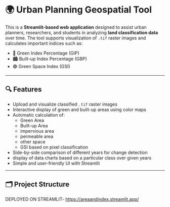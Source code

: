 # 🌍 Urban Planning Geospatial Tool

This is a **Streamlit-based web application** designed to assist urban planners, researchers, and students in analyzing **land classification data** over time. The tool supports visualization of `.tif` raster images and calculates important indices such as:

- 🌱 Green Index Percentage (GIP)
- 🏙️ Built-up Index Percentage (GBP)
- 🟢 Green Space Index (GSI)

---

## 🔍 Features

- Upload and visualize classified `.tif` raster images
- Interactive display of green and built-up areas using color maps
- Automatic calculation of:
  - Green Area 
  - Built-up Area 
  - impervious area
  - permeable area
  - other space
  - GSI based on pixel classification
- Side-by-side comparison of different years for change detection
- display of data charts based on a particular class over given years
- Simple and user-friendly UI with Streamlit

---

## 🗂️ Project Structure


DEPLOYED ON STREAMLIT-
https://areaandindex.streamlit.app/

